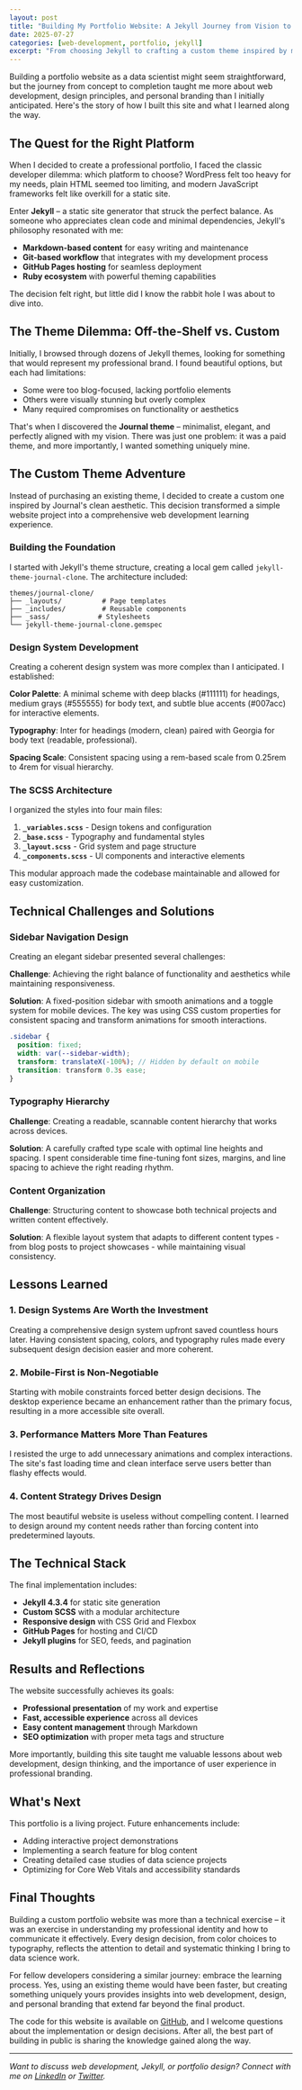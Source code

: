 ```yaml
---
layout: post
title: "Building My Portfolio Website: A Jekyll Journey from Vision to Reality"
date: 2025-07-27
categories: [web-development, portfolio, jekyll]
excerpt: "From choosing Jekyll to crafting a custom theme inspired by minimalist design principles, here's the story of building my portfolio website and the lessons learned along the way."
---
```


Building a portfolio website as a data scientist might seem straightforward, but the journey from concept to completion taught me more about web development, design principles, and personal branding than I initially anticipated. Here's the story of how I built this site and what I learned along the way.

## The Quest for the Right Platform

When I decided to create a professional portfolio, I faced the classic developer dilemma: which platform to choose? WordPress felt too heavy for my needs, plain HTML seemed too limiting, and modern JavaScript frameworks felt like overkill for a static site.

Enter **Jekyll** – a static site generator that struck the perfect balance. As someone who appreciates clean code and minimal dependencies, Jekyll's philosophy resonated with me:

- **Markdown-based content** for easy writing and maintenance
- **Git-based workflow** that integrates with my development process
- **GitHub Pages hosting** for seamless deployment
- **Ruby ecosystem** with powerful theming capabilities

The decision felt right, but little did I know the rabbit hole I was about to dive into.

## The Theme Dilemma: Off-the-Shelf vs. Custom

Initially, I browsed through dozens of Jekyll themes, looking for something that would represent my professional brand. I found beautiful options, but each had limitations:

- Some were too blog-focused, lacking portfolio elements
- Others were visually stunning but overly complex
- Many required compromises on functionality or aesthetics

That's when I discovered the **Journal theme** – minimalist, elegant, and perfectly aligned with my vision. There was just one problem: it was a paid theme, and more importantly, I wanted something uniquely mine.

## The Custom Theme Adventure

Instead of purchasing an existing theme, I decided to create a custom one inspired by Journal's clean aesthetic. This decision transformed a simple website project into a comprehensive web development learning experience.

### Building the Foundation

I started with Jekyll's theme structure, creating a local gem called `jekyll-theme-journal-clone`. The architecture included:

```
themes/journal-clone/
├── _layouts/          # Page templates
├── _includes/         # Reusable components
├── _sass/            # Stylesheets
└── jekyll-theme-journal-clone.gemspec
```

### Design System Development

Creating a coherent design system was more complex than I anticipated. I established:

**Color Palette**: A minimal scheme with deep blacks (#111111) for headings, medium grays (#555555) for body text, and subtle blue accents (#007acc) for interactive elements.

**Typography**: Inter for headings (modern, clean) paired with Georgia for body text (readable, professional).

**Spacing Scale**: Consistent spacing using a rem-based scale from 0.25rem to 4rem for visual hierarchy.

### The SCSS Architecture

I organized the styles into four main files:

1. **`_variables.scss`** - Design tokens and configuration
2. **`_base.scss`** - Typography and fundamental styles  
3. **`_layout.scss`** - Grid system and page structure
4. **`_components.scss`** - UI components and interactive elements

This modular approach made the codebase maintainable and allowed for easy customization.

## Technical Challenges and Solutions

### Sidebar Navigation Design

Creating an elegant sidebar presented several challenges:

**Challenge**: Achieving the right balance of functionality and aesthetics while maintaining responsiveness.

**Solution**: A fixed-position sidebar with smooth animations and a toggle system for mobile devices. The key was using CSS custom properties for consistent spacing and transform animations for smooth interactions.

```scss
.sidebar {
  position: fixed;
  width: var(--sidebar-width);
  transform: translateX(-100%); // Hidden by default on mobile
  transition: transform 0.3s ease;
}
```

### Typography Hierarchy

**Challenge**: Creating a readable, scannable content hierarchy that works across devices.

**Solution**: A carefully crafted type scale with optimal line heights and spacing. I spent considerable time fine-tuning font sizes, margins, and line spacing to achieve the right reading rhythm.

### Content Organization

**Challenge**: Structuring content to showcase both technical projects and written content effectively.

**Solution**: A flexible layout system that adapts to different content types - from blog posts to project showcases - while maintaining visual consistency.

## Lessons Learned

### 1. Design Systems Are Worth the Investment

Creating a comprehensive design system upfront saved countless hours later. Having consistent spacing, colors, and typography rules made every subsequent design decision easier and more coherent.

### 2. Mobile-First is Non-Negotiable

Starting with mobile constraints forced better design decisions. The desktop experience became an enhancement rather than the primary focus, resulting in a more accessible site overall.

### 3. Performance Matters More Than Features

I resisted the urge to add unnecessary animations and complex interactions. The site's fast loading time and clean interface serve users better than flashy effects would.

### 4. Content Strategy Drives Design

The most beautiful website is useless without compelling content. I learned to design around my content needs rather than forcing content into predetermined layouts.

## The Technical Stack

The final implementation includes:

- **Jekyll 4.3.4** for static site generation
- **Custom SCSS** with a modular architecture
- **Responsive design** with CSS Grid and Flexbox
- **GitHub Pages** for hosting and CI/CD
- **Jekyll plugins** for SEO, feeds, and pagination

## Results and Reflections

The website successfully achieves its goals:

- **Professional presentation** of my work and expertise
- **Fast, accessible experience** across all devices
- **Easy content management** through Markdown
- **SEO optimization** with proper meta tags and structure

More importantly, building this site taught me valuable lessons about web development, design thinking, and the importance of user experience in professional branding.

## What's Next

This portfolio is a living project. Future enhancements include:

- Adding interactive project demonstrations
- Implementing a search feature for blog content
- Creating detailed case studies of data science projects
- Optimizing for Core Web Vitals and accessibility standards

## Final Thoughts

Building a custom portfolio website was more than a technical exercise – it was an exercise in understanding my professional identity and how to communicate it effectively. Every design decision, from color choices to typography, reflects the attention to detail and systematic thinking I bring to data science work.

For fellow developers considering a similar journey: embrace the learning process. Yes, using an existing theme would have been faster, but creating something uniquely yours provides insights into web development, design, and personal branding that extend far beyond the final product.

The code for this website is available on [GitHub](https://github.com/rodgersmerokaosumo/portfolio), and I welcome questions about the implementation or design decisions. After all, the best part of building in public is sharing the knowledge gained along the way.

---

*Want to discuss web development, Jekyll, or portfolio design? Connect with me on [LinkedIn](https://www.linkedin.com/in/rodgersmerokaosumo/) or [Twitter](https://twitter.com/osumo_meroka).*